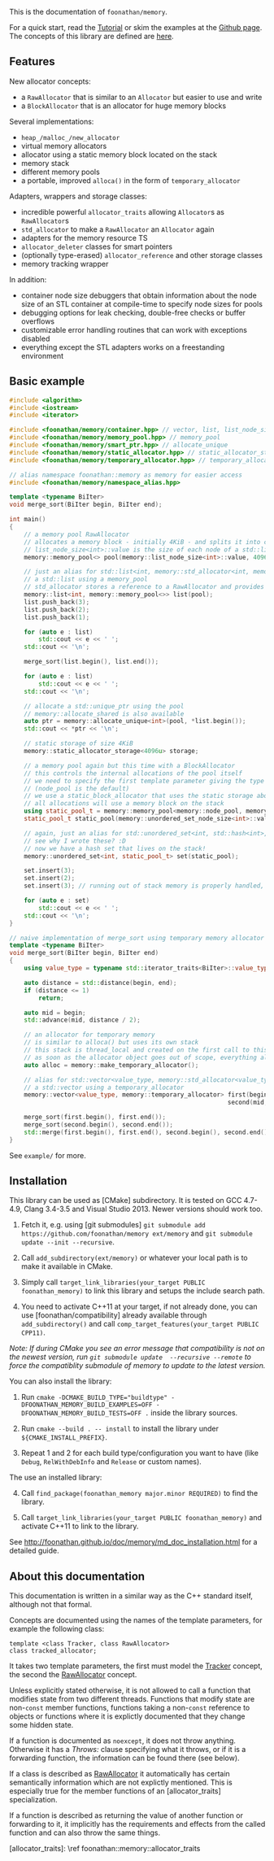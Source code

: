 This is the documentation of `foonathan/memory`.

For a quick start, read the [Tutorial] or skim the examples at the [Github page].
The concepts of this library are defined are [here](md_doc_concepts.html).

## Features
 
 New allocator concepts:
 
 * a `RawAllocator` that is similar to an `Allocator` but easier to use and write
 * a `BlockAllocator` that is an allocator for huge memory blocks
 
 Several implementations:
 
 * `heap_/malloc_/new_allocator`
 * virtual memory allocators
 * allocator using a static memory block located on the stack
 * memory stack
 * different memory pools
 * a portable, improved `alloca()` in the form of `temporary_allocator`
 
 Adapters, wrappers and storage classes:
 
 * incredible powerful `allocator_traits` allowing `Allocator`s as `RawAllocator`s
 * `std_allocator` to make a `RawAllocator` an `Allocator` again
 * adapters for the memory resource TS
 * `allocator_deleter` classes for smart pointers
 * (optionally type-erased) `allocator_reference` and other storage classes
 * memory tracking wrapper
 
 In addition:
 
 * container node size debuggers that obtain information about the node size of an STL container at compile-time to specify node sizes for pools
 * debugging options for leak checking, double-free checks or buffer overflows
 * customizable error handling routines that can work with exceptions disabled
 * everything except the STL adapters works on a freestanding environment
 
 ## Basic example
 
 ```cpp
 #include <algorithm>
 #include <iostream>
 #include <iterator>
 
 #include <foonathan/memory/container.hpp> // vector, list, list_node_size
 #include <foonathan/memory/memory_pool.hpp> // memory_pool
 #include <foonathan/memory/smart_ptr.hpp> // allocate_unique
 #include <foonathan/memory/static_allocator.hpp> // static_allocator_storage, static_block_allocator
 #include <foonathan/memory/temporary_allocator.hpp> // temporary_allocator
 
 // alias namespace foonathan::memory as memory for easier access
 #include <foonathan/memory/namespace_alias.hpp>
 
 template <typename BiIter>
 void merge_sort(BiIter begin, BiIter end);
 
 int main()
 {
     // a memory pool RawAllocator
     // allocates a memory block - initially 4KiB - and splits it into chunks of list_node_size<int>::value big
     // list_node_size<int>::value is the size of each node of a std::list
     memory::memory_pool<> pool(memory::list_node_size<int>::value, 4096u);
 
     // just an alias for std::list<int, memory::std_allocator<int, memory::memory_pool<>>
     // a std::list using a memory_pool
     // std_allocator stores a reference to a RawAllocator and provides the Allocator interface
     memory::list<int, memory::memory_pool<>> list(pool);
     list.push_back(3);
     list.push_back(2);
     list.push_back(1);
 
     for (auto e : list)
         std::cout << e << ' ';
     std::cout << '\n';
 
     merge_sort(list.begin(), list.end());
 
     for (auto e : list)
         std::cout << e << ' ';
     std::cout << '\n';
 
     // allocate a std::unique_ptr using the pool
     // memory::allocate_shared is also available
     auto ptr = memory::allocate_unique<int>(pool, *list.begin());
     std::cout << *ptr << '\n';
 
     // static storage of size 4KiB
     memory::static_allocator_storage<4096u> storage;
 
     // a memory pool again but this time with a BlockAllocator
     // this controls the internal allocations of the pool itself
     // we need to specify the first template parameter giving the type of the pool as well
     // (node_pool is the default)
     // we use a static_block_allocator that uses the static storage above
     // all allocations will use a memory block on the stack
     using static_pool_t = memory::memory_pool<memory::node_pool, memory::static_block_allocator>;
     static_pool_t static_pool(memory::unordered_set_node_size<int>::value, 4096u, storage);
 
     // again, just an alias for std::unordered_set<int, std::hash<int>, std::equal_to<int>, memory::std_allocator<int, static_pool_t>
     // see why I wrote these? :D
     // now we have a hash set that lives on the stack!
     memory::unordered_set<int, static_pool_t> set(static_pool);
 
     set.insert(3);
     set.insert(2);
     set.insert(3); // running out of stack memory is properly handled, of course
 
     for (auto e : set)
         std::cout << e << ' ';
     std::cout << '\n';
 }
 
 // naive implementation of merge_sort using temporary memory allocator
 template <typename BiIter>
 void merge_sort(BiIter begin, BiIter end)
 {
     using value_type = typename std::iterator_traits<BiIter>::value_type;
 
     auto distance = std::distance(begin, end);
     if (distance <= 1)
         return;
 
     auto mid = begin;
     std::advance(mid, distance / 2);
 
     // an allocator for temporary memory
     // is similar to alloca() but uses its own stack
     // this stack is thread_local and created on the first call to this function
     // as soon as the allocator object goes out of scope, everything allocated through it, will be freed
     auto alloc = memory::make_temporary_allocator();
 
     // alias for std::vector<value_type, memory::std_allocator<value_type, memory::temporary_allocator>>
     // a std::vector using a temporary_allocator
     memory::vector<value_type, memory::temporary_allocator> first(begin, mid, alloc),
                                                             second(mid, end, alloc);
 
     merge_sort(first.begin(), first.end());
     merge_sort(second.begin(), second.end());
     std::merge(first.begin(), first.end(), second.begin(), second.end(), begin);
 }
 ```
 
 See `example/` for more.

## Installation

This library can be used as [CMake] subdirectory.
It is tested on GCC 4.7-4.9, Clang 3.4-3.5 and Visual Studio 2013. Newer versions should work too.

1. Fetch it, e.g. using [git submodules] `git submodule add https://github.com/foonathan/memory ext/memory` and `git submodule update --init --recursive`.

2. Call `add_subdirectory(ext/memory)` or whatever your local path is to make it available in CMake.

3. Simply call `target_link_libraries(your_target PUBLIC foonathan_memory)` to link this library and setups the include search path.

4. You need to activate C++11 at your target, if not already done, you can use [foonathan/compatibility] already available through `add_subdirectory()` and call `comp_target_features(your_target PUBLIC CPP11)`.

*Note: If during CMake you see an error message that compatibility is 
not on the newest version, run `git submodule update 
--recursive --remote` to force the compatiblity submodule of memory to 
update to the latest version.*

You can also install the library:

1. Run `cmake -DCMAKE_BUILD_TYPE="buildtype" -DFOONATHAN_MEMORY_BUILD_EXAMPLES=OFF -DFOONATHAN_MEMORY_BUILD_TESTS=OFF .` inside the library sources.

2. Run `cmake --build . -- install` to install the library under `${CMAKE_INSTALL_PREFIX}`.

3. Repeat 1 and 2 for each build type/configuration you want to have (like `Debug`, `RelWithDebInfo` and `Release` or custom names).

The use an installed library:

4. Call `find_package(foonathan_memory major.minor REQUIRED)` to find the library.

5. Call `target_link_libraries(your_target PUBLIC foonathan_memory)` and activate C++11 to link to the library.

See http://foonathan.github.io/doc/memory/md_doc_installation.html for a detailed guide.

## About this documentation

This documentation is written in a similar way as the C++ standard itself, although not that formal.

Concepts are documented using the names of the template parameters, for example the following class:

~~~{.cpp}
template <class Tracker, class RawAllocator>
class tracked_allocator;
~~~

It takes two template parameters, the first must model the [Tracker] concept, the second the [RawAllocator] concept.

Unless explicitly stated otherwise, it is not allowed to call a function that modifies state from two different threads.
Functions that modify state are non-`const` member functions, functions taking a non-`const` reference to objects
or functions where it is explictly documented that they change some hidden state.

If a function is documented as `noexcept`, it does not throw anything.
Otherwise it has a *Throws:* clause specifying what it throws, or if it is a forwarding function, the information can be found there (see below).

If a class is described as [RawAllocator] it automatically has certain semantically information which are not explictly mentioned.
This is especially true for the member functions of an [allocator_traits] specialization.

If a function is described as returning the value of another function or forwarding to it,
it implicitly has the requirements and effects from the called function and can also throw the same things.

[Tutorial]: md_doc_tutorial.html
[Github page]: https://github.com/foonathan/memory/
[Tracker]: md_doc_concepts.html#concept_tracker
[RawAllocator]: md_doc_concepts.html#concept_rawallocator
[allocator_traits]: \ref foonathan::memory::allocator_traits
